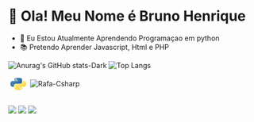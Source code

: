 # 👋 Ola! Meu Nome é Bruno Henrique
- 📖 Eu Estou Atualmente Aprendendo Programaçao em python
- 📚 Pretendo Aprender Javascript, Html e PHP

<div>

![Anurag's GitHub stats-Dark](https://github-readme-stats.vercel.app/api?username=BrunoH4ds&show_icons=true&theme=light#gh-light-mode-only)
![Top Langs](https://github-readme-stats.vercel.app/api/top-langs/?username=BrunoH4ds&hide_progress=false)

  <img align="center" alt="Rafa-Python" height="30" width="40" src="https://raw.githubusercontent.com/devicons/devicon/master/icons/python/python-original.svg">
  <img align="center" alt="Rafa-Csharp" height="30" width="40" src="https://cdn.jsdelivr.net/gh/devicons/devicon@latest/icons/replit/replit-original.svg">
          
</div>

##

<div>
  
  <a href="https://www.instagram.com/bruno_h4ds/" target="_blank"><img src="https://img.shields.io/badge/-Instagram-%23E4405F?style=for-the-badge&logo=instagram&logoColor=white" target="_blank"></a>
  <a href="https://www.linkedin.com/in/bruno-henrique-8924592b6/" target="_blank"><img src="https://img.shields.io/badge/-LinkedIn-%230077B5?style=for-the-badge&logo=linkedin&logoColor=white" target="_blank"></a> 
  <a href="https://github.com/BrunoH4ds" target="_blank"><img src="https://img.shields.io/github/followers/BrunoH4ds.svg?style=social&label=Follow&maxAge=2592000" target="_blank"></a>
  
</div>
